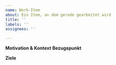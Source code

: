 ```yaml
---
name: Work-Item
about: Ein Item, an dem gerade gearbeitet wird
title: ''
labels: ''
assignees: ''

---
```


**Motivation & Kontext**
**Bezugspunkt**

**Ziele**

[//]: <Bitte vergiss nicht dich zu assignen (wenn du beginnst an dem Issue zu arbeiten) und den entsprechenden Milestone anzugeben.>
